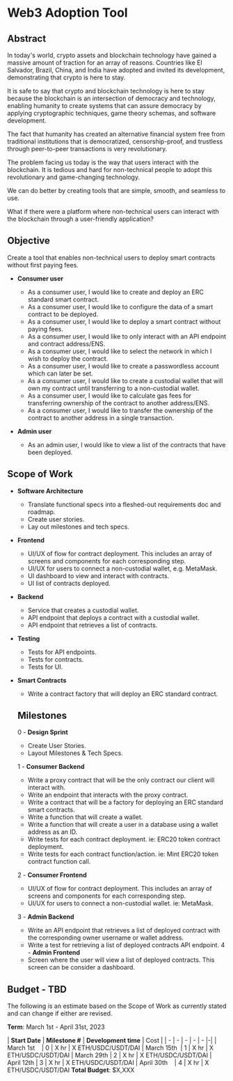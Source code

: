 # Web3 Adoption Tool

## Abstract

In today's world, crypto assets and blockchain technology have gained a massive amount of traction for an array of reasons. Countries like El Salvador, Brazil, China, and India have adopted and invited its development, demonstrating that crypto is here to stay.

It is safe to say that crypto and blockchain technology is here to stay because the blockchain is an intersection of democracy and technology, enabling humanity to create systems that can assure democracy by applying cryptographic techniques, game theory schemas, and software development.

The fact that humanity has created an alternative financial system free from traditional institutions that is democratized, censorship-proof, and trustless through peer-to-peer transactions is very revolutionary.

The problem facing us today is the way that users interact with the blockchain. It is tedious and hard for non-technical people to adopt this revolutionary and game-changing technology.

We can do better by creating tools that are simple, smooth, and seamless to use.

What if there were a platform where non-technical users can interact with the blockchain through a user-friendly application?

## Objective

Create a tool that enables non-technical users to deploy smart contracts without first paying fees.

- **Consumer user**
  - As a consumer user, I would like to create and deploy an ERC standard smart contract.
  - As a consumer user, I would like to configure the data of a smart contract to be deployed.
  - As a consumer user, I would like to deploy a smart contract without paying fees.
  - As a consumer user, I would like to only interact with an API endpoint and contract address/ENS.
  - As a consumer user, I would like to select the network in which I wish to deploy the contract.
  - As a consumer user, I would like to create a passwordless account which can later be set.
  - As a consumer user, I would like to create a custodial wallet that will own my contract until transferring to a non-custodial wallet.
  - As a consumer user, I would like to calculate gas fees for transferring ownership of the contract to another address/ENS.
  - As a consumer user, I would like to transfer the ownership of the contract to another address in a single transaction.

- **Admin user**
  - As an admin user, I would like to view a list of the contracts that have been deployed.

## Scope of Work

- **Software Architecture**
  - Translate functional specs into a fleshed-out requirements doc and roadmap.
  - Create user stories.
  - Lay out milestones and tech specs.

- **Frontend**
  - UI/UX of flow for contract deployment. This includes an array of screens and components for each corresponding step.
  - UI/UX for users to connect a non-custodial wallet, e.g. MetaMask.
  - UI dashboard to view and interact with contracts.
  - UI list of contracts deployed.

- **Backend**
  - Service that creates a custodial wallet.
  - API endpoint that deploys a contract with a custodial wallet.
  - API endpoint that retrieves a list of contracts.

- **Testing**
  - Tests for API endpoints.
  - Tests for contracts.
  - Tests for UI.

- **Smart Contracts**
  - Write a contract factory that will deploy an ERC standard contract.

  ## Milestones

  0 - **Design Sprint**
    - Create User Stories.
    - Layout Milestones & Tech Specs.

  1 - **Consumer Backend**
    - Write a proxy contract that will be the only contract our client will interact with.
    - Write an endpoint that interacts with the proxy contract.
    - Write a contract that will be a factory for deploying an ERC standard smart contracts.
    - Write a function that will create a wallet.
    - Write a function that will create a user in a database using a wallet address as an ID.
    - Write tests for each contract deployment. ie: ERC20 token contract deployment.
    - Write tests for each contract function/action. ie: Mint ERC20 token contract function call.

  2 - **Consumer Frontend**
    - UI/UX of flow for contract deployment. This includes an array of screens and components for each corresponding step.
    - UI/UX for users to connect a non-custodial wallet. ie: MetaMask.

  3 - **Admin Backend**
    - Write an API endpoint that retrieves a list of deployed contract with the corresponding owner username or wallet address.
    - Write a test for retrieving a list of deployed contracts API endpoint.
  4 - **Admin Frontend**
    - Screen where the user will view a list of deployed contracts. This screen can be consider a dashboard.


## Budget - TBD

The following is an estimate based on the Scope of Work as currently stated and can change if either are revised.

**Term**: March 1st - April 31st, 2023

| **Start Date** | **Milestone #** | **Development time** | Cost |
| - | - | - | - | - |-|
| March 1st &nbsp; &nbsp;| 0 | X hr | X ETH/USDC/USDT/DAI
| March 15th &nbsp;| 1 | X hr | X ETH/USDC/USDT/DAI
| March 29th | 2 | X hr | X ETH/USDC/USDT/DAI
| April 12th | 3 | X hr | X ETH/USDC/USDT/DAI
| April 30th &nbsp;&nbsp; | 4 | X hr | X ETH/USDC/USDT/DAI
**Total Budget**: $X,XXX
